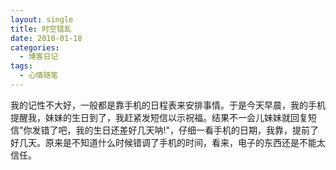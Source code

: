 ```yaml
---
layout: single
title: 时空错乱
date: 2010-01-18
categories:
  - 博客日记
tags:
  - 心情随笔
---
```


我的记性不大好，一般都是靠手机的日程表来安排事情。于是今天早晨，我的手机提醒我，妹妹的生日到了，我赶紧发短信以示祝福。结果不一会儿妹妹就回复短信\"你发错了吧，我的生日还差好几天呐!\"，仔细一看手机的日期，我靠，提前了好几天。原来是不知道什么时候错调了手机的时间，看来，电子的东西还是不能太信任。
